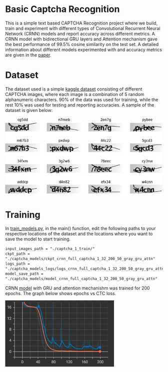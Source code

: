 # Basic Captcha Recognition

This is a simple text based CAPTCHA Recognition project where we build, train and experiment with different types of Convolutional Recurrent Neural Network (CRNN) models and report accuracy across different metrics. A CRNN model with bidirectional GRU layers and Attention mechanism gave the best performance of 99.5% cosine similarity on the test set. A detailed information about different models experimented with and accuracy metrics are given in the [paper](https://github.com/harikiran17/BasicCaptchaRecognition/blob/main/report/Captcha_recognition_report.pdf).

# Dataset

The dataset used is a simple [kaggle dataset](https://www.kaggle.com/datasets/fournierp/captcha-version-2-images) consisting of different CAPTCHA images, where each image is a combination of 5 random alphanumeric characters. 90% of the data was used for training, while the rest 10% was used for testing and reporting accuracies. A sample of the dataset is given below:

![sample training set](https://github.com/harikiran17/BasicCaptchaRecognition/blob/main/imgs/training_sample.png)

# Training

In [train_models.py](https://github.com/harikiran17/BasicCaptchaRecognition/blob/main/train_models.py), in the main() function, edit the following paths to your respective locations of the dataset and the locations where you want to save the model to start training.
```
input_images_path = "./captcha_1_train/"
ckpt_path = "./captcha_models/ckpt_crnn_full_captcha_1_32_200_50_gray_gru_attn"
logs_path = "./captcha_models_logs/logs_crnn_full_captcha_1_32_200_50_gray_gru_attn"
model_save_path = "./captcha_models/model_crnn_full_captcha_1_32_200_50_gray_gru_attn"
```
CRNN [model](https://github.com/harikiran17/BasicCaptchaRecognition/tree/main/models) with GRU and attention mechanishm was trained for 200 epochs. The graph below shows epochs vs CTC loss.

![epochs vs CTC loss](https://github.com/harikiran17/BasicCaptchaRecognition/blob/main/imgs/model5.PNG)

